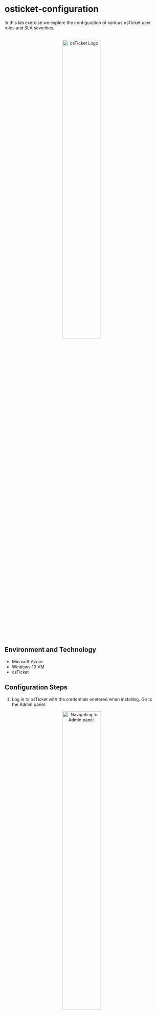 <h1> osticket-configuration </h1> 
In this lab exercise we explore the configuration of various osTicket user roles and SLA severities. 
<br></br>
<p align="center">
<img src="https://yunohost.org/user/images/osticket_logo.svg" height="50%" width="50%" alt="osTicket Logo"/>
</p>

<h2> Environment and Technology </h2> 

- Micosoft Azure
- Windows 10 VM
- osTicket

<h2> Configuration Steps </h2>

1. Log in to osTicket with the credentials enetered when installing. Go to the Admin panel.
<p align="center">
<img src="https://i.imgur.com/0trUjFq.png" height="50%" width="50%" alt="Navigating to Admin panel."/>
</p>

2. Click Agents, Roles, Add New Role.
<p align="center">
<img src="https://i.imgur.com/LwANded.png" height="50%" width="50%" alt="Creating New os Ticket Role."/>
</p>

3. Create a new role called "Supreme Admin". Give this role all permissions.
<p align="center">
<img src="https://i.imgur.com/5T4EMfM.png" height="50%" width="50%" alt="Creating Supreme Admin Role."/>
</p>

4. Create System Admininistrator Department. Agents, Departments, Add New Department.
<p align="center">
<img src="https://i.imgur.com/0oanSOZ.png" height="50%" width="50%" alt="Creating System Administrators department."/>
</p>

5. Create two new teams; Level I and Level II Support. Agents, Teams, Add New Team.
<p align="center">
<img src="https://i.imgur.com/xi7WiKS.png" height="50%" width="50%" alt="Creating Level I and Level II Support teams."/>
</p>

6. Allow all users to create tickets. Settings, User settings, "Registration Required" box should be unchecked. 
<p align="center">
<img src="https://i.imgur.com/P4CDgHA.png" height="50%" width="50%" alt="Allowing anyone to create tickets."/>
</p>

7. Create two new support workers. Agents, Add New Agent.
<p align="center">
<img src="https://i.imgur.com/9x7kl7P.png" height="50%" width="50%" alt="Creating two new support workers."/>
</p>
<p align="center">
<img src="https://i.imgur.com/i3LBnPc.png" height="50%" width="50%" alt="Creating two new support workers."/>
</p>

8. Create two new customers (users). Users, User Directory, Add User.
<p align="center">
<img src="https://i.imgur.com/4ram2Jv.png" height="50%" width="50%" alt="Creating two new customers."/>
</p>

9. Create 3 SLA severities. Admin panel, Manage, SLA, Add New SLA Plan.
<p align="center">
<img src="https://i.imgur.com/jzc7aZO.png" height="50%" width="50%" alt="Creating a new SLA plan."/>
</p>
<p align="center">
<img src="https://i.imgur.com/9rcIaaQ.png" height="50%" width="50%" alt="Creating Sev-A."/>
</p>
<p align="center">
<img src="https://i.imgur.com/4CgjVtl.png" height="50%" width="50%" alt="Creating Sev-B."/>
</p>
<p align="center">
<img src="https://i.imgur.com/g7rKkYL.png" height="50%" width="50%" alt="Creating Sev-C."/>
</p>

10. Create the following help topics: "Business Critical Outage", "Personal Computer Issues", "Equipment Request", and "Password Reset". Admin panel, Manage, Help Topics, Add New Help Topic.
<p align="center">
<img src="https://i.imgur.com/pddZ5TA.png" height="50%" width="50%" alt="Creating a New Help Topic."/>
</p>

